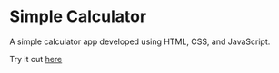 # Simple Calculator

A simple calculator app developed using HTML, CSS, and JavaScript.

Try it out [here](https://vinnydedeus.github.io/simple-calculator/)

